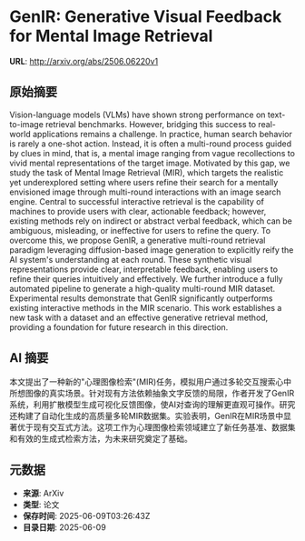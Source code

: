 # GenIR: Generative Visual Feedback for Mental Image Retrieval

**URL**: http://arxiv.org/abs/2506.06220v1

## 原始摘要

Vision-language models (VLMs) have shown strong performance on text-to-image
retrieval benchmarks. However, bridging this success to real-world applications
remains a challenge. In practice, human search behavior is rarely a one-shot
action. Instead, it is often a multi-round process guided by clues in mind,
that is, a mental image ranging from vague recollections to vivid mental
representations of the target image. Motivated by this gap, we study the task
of Mental Image Retrieval (MIR), which targets the realistic yet underexplored
setting where users refine their search for a mentally envisioned image through
multi-round interactions with an image search engine. Central to successful
interactive retrieval is the capability of machines to provide users with
clear, actionable feedback; however, existing methods rely on indirect or
abstract verbal feedback, which can be ambiguous, misleading, or ineffective
for users to refine the query. To overcome this, we propose GenIR, a generative
multi-round retrieval paradigm leveraging diffusion-based image generation to
explicitly reify the AI system's understanding at each round. These synthetic
visual representations provide clear, interpretable feedback, enabling users to
refine their queries intuitively and effectively. We further introduce a fully
automated pipeline to generate a high-quality multi-round MIR dataset.
Experimental results demonstrate that GenIR significantly outperforms existing
interactive methods in the MIR scenario. This work establishes a new task with
a dataset and an effective generative retrieval method, providing a foundation
for future research in this direction.


## AI 摘要

本文提出了一种新的"心理图像检索"(MIR)任务，模拟用户通过多轮交互搜索心中所想图像的真实场景。针对现有方法依赖抽象文字反馈的局限，作者开发了GenIR系统，利用扩散模型生成可视化反馈图像，使AI对查询的理解更直观可操作。研究还构建了自动化生成的高质量多轮MIR数据集。实验表明，GenIR在MIR场景中显著优于现有交互式方法。这项工作为心理图像检索领域建立了新任务基准、数据集和有效的生成式检索方法，为未来研究奠定了基础。

## 元数据

- **来源**: ArXiv
- **类型**: 论文
- **保存时间**: 2025-06-09T03:26:43Z
- **目录日期**: 2025-06-09
